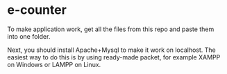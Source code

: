# e-counter

To make application work, get all the files from this repo and paste them into one folder. 

Next, you should install Apache+Mysql to make it work on localhost. The easiest way to do this is by using ready-made packet, for example XAMPP on Windows or LAMPP on Linux. 
